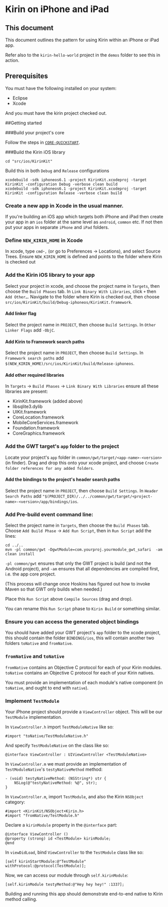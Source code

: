 # Kirin on iPhone and iPad

## This document
This document outlines the pattern for using Kirin within an iPhone or iPad app.

Refer also to the `kirin-hello-world` project in the `demos` folder to see this in action.

## Prerequisites
You must have the following installed on your system:

* Eclipse
* Xcode

And you must have the kirin project checked out.

##Getting started

###Build your project's core

Follow the steps in [`CORE-QUICKSTART`](01-CORE-QUICKSTART.md).

###Build the Kirin iOS library 

    cd "src/ios/KirinKit"
    
Build this in both `Debug` and `Release` configurations
    
    xcodebuild -sdk iphoneos6.1 -project KirinKit.xcodeproj -target KirinKit -configuration Debug -verbose clean build
    xcodebuild -sdk iphoneos6.1 -project KirinKit.xcodeproj -target KirinKit -configuration Release -verbose clean build

### Create a new app in Xcode in the usual manner.

If you're building an iOS app which targets both iPhone and iPad then create your app in an `ios` folder at the same level as `android`, `common` etc.  If not then put your apps in separate `iPhone` and `iPad` folders.

### Define `NEW_KIRIN_HOME` in Xcode
In xcode, type `cmd`-`,` (or go to Preferences -> Locations), and select Source Trees.  Ensure `NEW_KIRIN_HOME` is defined and points to the folder where Kirin is checked out

### Add the Kirin iOS library to your app

Select your project in xcode, and choose the project name  in `Targets`, then choose the `Build Phases` tab.
In `Link Binary With Libraries`, click `+` then `Add Other…`.  Navigate to the folder where Kirin is checked out, then choose `src/ios/KirinKit/build/Debug-iphoneos/KirinKit.framework`.

#### Add linker flag

Select the project name in `PROJECT`, then choose `Build Settings`.  In `Other Linker Flags` add `-ObjC`.

#### Add Kirin to Framework search paths

Select the project name in `PROJECT`, then choose `Build Settings`.  In `Framework search paths` add `$(NEW_KIRIN_HOME)/src/ios/KirinKit/build/Release-iphoneos`.

#### Add other required libraries
In `Targets` -> `Build Phases` -> `Link Binary With Libraries` ensure all these libraries are present:

* KirinKit.framework (added above)
* libsqlite3.dylib
* UIKit.framework
* CoreLocation.framework
* MobileCoreServices.framework
* Foundation.framework
* CoreGraphics.framework

### Add the GWT target's `app` folder to the project

Locate your project's `app` folder in `common/gwt/target/<app-name>-<version>` (in finder).  Drag and drop this onto your xcode project, and choose `Create folder references for any added folders`.

#### Add the bindings to the project's header search paths

Select the project name in `PROJECT`, then choose `Build Settings`.  In `Header Search Paths` add `"$(PROJECT_DIR)/../../common/gwt/target/<project-name>-<version>/app/bindings/ios`.

### Add Pre-build event command line:

 Select the project name  in `Targets`, then choose the `Build Phases` tab.  Choose `Add Build Phase` -> `Add Run Script`, then in `Run Script` add the lines:
 
    cd ../..
    mvn -pl common/gwt -DgwtModule=com.yourproj.yourmodule_gwt_safari  -am clean install

`-pl common/gwt` ensures that only the GWT project is build (and not the Android project), and `-am` ensures that all dependencies are compiled first, i.e. the app core project.

(This process will change once Hoskins has figured out how to invoke Maven so that GWT only builds when needed.)

Place this `Run Script` above `Compile Sources` (drag and drop).

You can rename this `Run Script` phase to `Kirin Build` or something similar.

### Ensure you can access the generated object bindings

You should have added your GWT project's `app` folder to the xcode project, this 
should contain the folder `BINDINGS/ios`, this will contain another two folders 
`toNative` and `fromNative`.  

### `fromNative` and `toNative`

`fromNative` contains an Objective C protocol for each of your Kirin modules.
`toNative` contains an Objective C protocol for each of your Kirin natives.

You must provide an implementation of each module's native component (in 
`toNative`, and ought to end with `native`).

### Implement `TestModule`

Your iPhone project should provide a `ViewController` object.  This will be our `TestModule` implementation.

In `ViewController.h` import `TestModuleNative` like so:

    #import "toNative/TestModuleNative.h"

And specify `TestModuleNative` on the class like so:

    @interface ViewController : UIViewController <TestModuleNative>

In `ViewController.m` we must provide an implementation of `TestModuleNative`'s `testyNativeMethod` method:

    - (void) testyNativeMethod: (NSString*) str {
        NSLog(@"testyNativeMethod: %@", str);
    }

In `ViewController.m`, import `TestModule`, and also the Kirin `NSObject` category:

    #import <KirinKit/NSObject+Kirin.h>
    #import "fromNative/TestModule.h"

Declare a `kirinModule` property in the `@interface` part:

    @interface ViewController ()
    @property (strong) id <TestModule> kirinModule;
    @end

In `viewDidLoad`, bind `ViewController` to the `TestModule` class like so:

    [self kirinStartModule:@"TestModule" withProtocol:@protocol(TestModule)];
    

Now, we can access our module through `self.kirinModule`:

    [self.kirinModule testyMethod:@"Hey hey hey!" :1337];

Building and running this app should demonstrate end-to-end native to Kirin method calling.